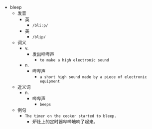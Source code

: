 - bleep
  - 发音
    - 英
      - `/bliːp/`
    - 美
      - `/blip/`
  - 词义
    - v.
      - 发出哔哔声
        - `to make a high electronic sound`
    - n.
      - 哔哔声
        - `a short high sound made by a piece of electronic equipment`
  - 近义词
    - n.
      - 哔哔声
        - `beeps`
  - 例句
    - `The timer on the cooker started to bleep.`
      - 炉灶上的定时器哔哔地响了起来。

